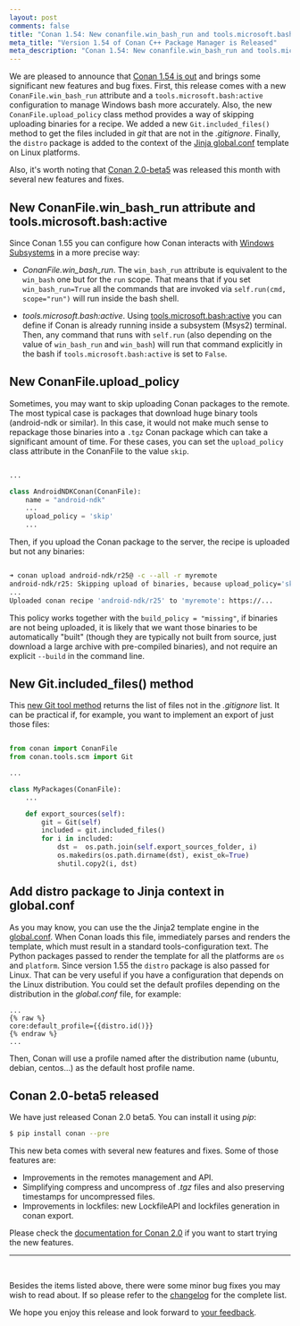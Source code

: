 ```yaml
---
layout: post
comments: false
title: "Conan 1.54: New conanfile.win_bash_run and tools.microsoft.bash:active config, new upload_policy='skip' to avoid uploading binaries, new Git().included_files() tool to get files not in .gitignore, added distro package to global.conf Jinja rendering."
meta_title: "Version 1.54 of Conan C++ Package Manager is Released" 
meta_description: "Conan 1.54: New conanfile.win_bash_run and tools.microsoft.bash:active config, new upload_policy='skip' to avoid uploading binaries and much more"
---
```




<script type="application/ld+json">
{ "@context": "https://schema.org", 
 "@type": "TechArticle",
 "headline": "Version 1.54 of Conan C++ Package Manager is Released",
 "alternativeHeadline": "Learn all about the new 1.54 Conan C/C++ package manager version",
 "image": "https://docs.conan.io/en/latest/_images/frogarian.png",
 "author": "Conan Team", 
 "genre": "C/C++", 
 "keywords": "c c++ package manager conan release", 
 "publisher": {
    "@type": "Organization",
    "name": "Conan.io",
    "logo": {
      "@type": "ImageObject",
      "url": "https://media.jfrog.com/wp-content/uploads/2017/07/20134853/conan-logo-text.svg"
    }
},
 "datePublished": "2022-09-22",
 "description": "New conanfile.win_bash_run and tools.microsoft.bash:active config for better Windows bash management, new upload_policy='skip' to avoid uploading binaries, new Git().included_files() tool to get files not in .gitignore, added distro to global.conf Jinja rendering.",
 }
</script>

We are pleased to announce that [Conan 1.54 is
out](https://github.com/conan-io/conan/releases/tag/1.54.0) and brings some significant
new features and bug fixes. First, this release comes with a new
``ConanFile.win_bash_run`` attribute and a ``tools.microsoft.bash:active`` configuration
to manage Windows bash more accurately. Also, the new ``ConanFile.upload_policy`` class
method provides a way of skipping uploading binaries for a recipe. We added a new
``Git.included_files()`` method to get the files included in *git* that are not in the
*.gitignore*. Finally, the ``distro`` package is added to the context of the [Jinja
global.conf](https://docs.conan.io/en/latest/reference/config_files/global_conf.html#configuration-file-template)
template on Linux platforms.  

Also, it's worth noting that [Conan
2.0-beta5](https://github.com/conan-io/conan/releases/tag/2.0.0-beta5) was released this
month with several new features and fixes.

## New ConanFile.win_bash_run attribute and tools.microsoft.bash:active

Since Conan 1.55 you can configure how Conan interacts with [Windows
Subsystems](https://docs.conan.io/en/latest/systems_cross_building/windows_subsystems.html#windows-subsystems)
in a more precise way:

- *ConanFile.win_bash_run*. The ``win_bash_run`` attribute is equivalent to the
``win_bash`` one but for the ``run`` scope. That means that if you set
``win_bash_run=True`` all the commands that are invoked via ``self.run(cmd, scope="run")``
will run inside the bash shell. 

- *tools.microsoft.bash:active*. Using
[tools.microsoft.bash:active](https://docs.conan.io/en/latest/systems_cross_building/windows_subsystems.html#running-commands-inside-the-subsystem)
you can define if Conan is already running inside a subsystem (Msys2) terminal. Then, any
command that runs with ``self.run`` (also depending on the value of ``win_bash_run`` and
``win_bash``) will run that command explicitly in the bash if
``tools.microsoft.bash:active`` is set to ``False``.


## New ConanFile.upload_policy

Sometimes, you may want to skip uploading Conan packages to the remote. The most
typical case is packages that download huge binary tools (android-ndk or similar). In
this case, it would not make much sense to repackage those binaries into a ``.tgz`` Conan
package which can take a significant amount of time. For these cases, you can set the
``upload_policy`` class attribute in the ConanFile to the value ``skip``.


```python

...

class AndroidNDKConan(ConanFile):
    name = "android-ndk"
    ...
    upload_policy = 'skip'
    ...

```

Then, if you upload the Conan package to the server, the recipe is uploaded but not any
binaries:


```bash

➜ conan upload android-ndk/r25@ -c --all -r myremote
android-ndk/r25: Skipping upload of binaries, because upload_policy='skip'
...
Uploaded conan recipe 'android-ndk/r25' to 'myremote': https://...

```

This policy works together with the ``build_policy = "missing"``, if binaries are not
being uploaded, it is likely that we want those binaries to be automatically "built"
(though they are typically not built from source, just download a large archive with
pre-compiled binaries), and not require an explicit ``--build`` in the command line.


## New Git.included_files() method

This [new Git tool
method](https://docs.conan.io/en/latest/reference/conanfile/tools/scm/git.html#included-files)
returns the list of files not in the *.gitignore* list. It can be practical
if, for example, you want to implement an export of just those files:

```python

from conan import ConanFile
from conan.tools.scm import Git

...

class MyPackages(ConanFile):
    ...

    def export_sources(self):
        git = Git(self)
        included = git.included_files()
        for i in included:
            dst =  os.path.join(self.export_sources_folder, i)
            os.makedirs(os.path.dirname(dst), exist_ok=True)
            shutil.copy2(i, dst)    

```

## Add distro package to Jinja context in global.conf

As you may know, you can use the the Jinja2 template engine in the
[global.conf](https://docs.conan.io/en/latest/reference/config_files/global_conf.html).
When Conan loads this file, immediately parses and renders the template, which must result
in a standard tools-configuration text. The Python packages passed to render the template
for all the platforms are ``os`` and ``platform``. Since version 1.55 the ``distro``
package is also passed for Linux. That can be very useful if you have a configuration that
depends on the Linux distribution. You could set the default profiles depending on the
distribution in the *global.conf* file, for example:


```text
...
{% raw %}
core:default_profile={{distro.id()}}
{% endraw %}
...
```

Then, Conan will use a profile named after the distribution name (ubuntu, debian,
centos...) as the default host profile name.

## Conan 2.0-beta5 released

We have just released Conan 2.0 beta5. You can install it using *pip*:

```bash
$ pip install conan --pre
```

This new beta comes with several new features and fixes. Some of those features are:

- Improvements in the remotes management and API.
- Simplifying compress and uncompress of *.tgz* files and also preserving timestamps for
  uncompressed files.
- Improvements in lockfiles: new LockfileAPI and lockfiles generation in conan export.

Please check the [documentation for Conan 2.0](https://docs.conan.io/en/2.0/) if you want
to start trying the new features.

---

<br>

Besides the items listed above, there were some minor bug fixes you may wish to read
about. If so please refer to the
[changelog](https://docs.conan.io/en/latest/changelog.html#nov-2022) for the complete
list.

We hope you enjoy this release and look forward to [your
feedback](https://github.com/conan-io/conan/issues).

